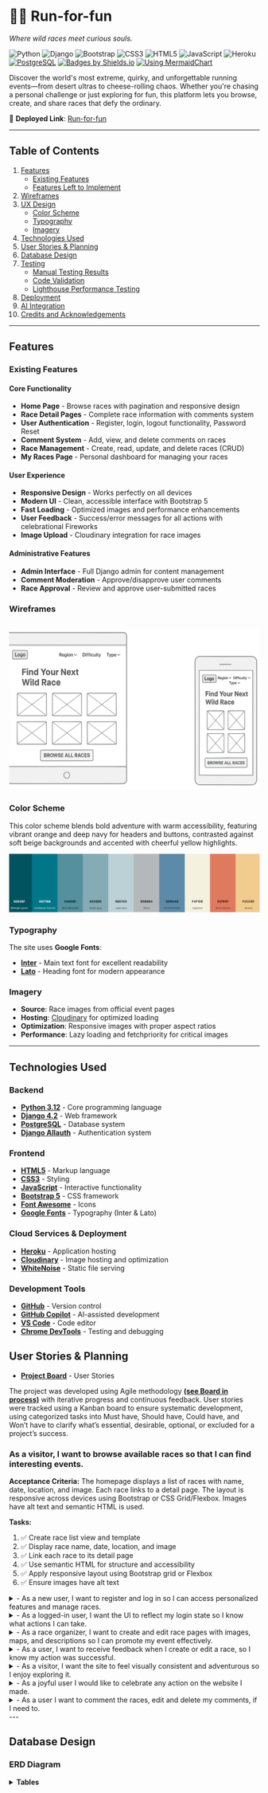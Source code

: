 # 🏃‍♂️ Run-for-fun 
*Where wild races meet curious souls.*

![Python](https://img.shields.io/badge/Python-3776AB?logo=python&logoColor=white)
![Django](https://img.shields.io/badge/Django-092E20?logo=django&logoColor=white)
![Bootstrap](https://img.shields.io/badge/Bootstrap-7952B3?logo=bootstrap&logoColor=white)
![CSS3](https://img.shields.io/badge/CSS3-1572B6?logo=css3&logoColor=white)
![HTML5](https://img.shields.io/badge/HTML5-E34F26?logo=html5&logoColor=white)
![JavaScript](https://img.shields.io/badge/JavaScript-F7DF1E?logo=javascript&logoColor=black)
![Heroku](https://img.shields.io/badge/Heroku-430098?logo=heroku&logoColor=white)
[![PostgreSQL](https://img.shields.io/badge/Database-PostgreSQL-336791?logo=postgresql&logoColor=white)](https://www.postgresql.org/)
[![Badges by Shields.io](https://img.shields.io/badge/Badges-by%20Shields.io-brightgreen?logo=shieldsdotio)](https://shields.io/)
[![Using MermaidChart](https://img.shields.io/badge/Using-MermaidChart-00BFA5?logo=mermaid&logoColor=white)](https://www.mermaidchart.com/)

Discover the world's most extreme, quirky, and unforgettable running events—from desert ultras to cheese-rolling chaos. Whether you're chasing a personal challenge or just exploring for fun, this platform lets you browse, create, and share races that defy the ordinary.

🌟 **Deployed Link**: [Run-for-fun](https://run-for-fun-b329a2374625.herokuapp.com/)

---

##  Table of Contents

1. [Features](#-features)
   - [Existing Features](#existing-features)
   - [Features Left to Implement](#features-left-to-implement)
2. [Wireframes](#wireframes)
3. [UX Design](#-ux-design)
   - [Color Scheme](#color-scheme)
   - [Typography](#typography)
   - [Imagery](#imagery)
4. [Technologies Used](#-technologies-used)
5. [User Stories & Planning](#-user-stories--planning)
6. [Database Design](#-database-design)
7. [Testing](#-testing)
   - [Manual Testing Results](#manual-testing-results)
   - [Code Validation](#code-validation)
   - [Lighthouse Performance Testing](#lighthouse-performance-testing)
8. [Deployment](#-deployment)
9. [AI Integration](#-ai-integration)
10. [Credits and Acknowledgements](#-credits-and-acknowledgements)

---

##  Features

### Existing Features

#### Core Functionality
- **Home Page** - Browse races with pagination and responsive design
- **Race Detail Pages** - Complete race information with comments system
- **User Authentication** - Register, login, logout functionality, Password Reset
- **Comment System** - Add, view, and delete comments on races
- **Race Management** - Create, read, update, and delete races (CRUD)
- **My Races Page** - Personal dashboard for managing your races

#### User Experience
- **Responsive Design** - Works perfectly on all devices
- **Modern UI** - Clean, accessible interface with Bootstrap 5
- **Fast Loading** - Optimized images and performance enhancements
- **User Feedback** - Success/error messages for all actions with celebrational Fireworks
- **Image Upload** - Cloudinary integration for race images

#### Administrative Features
- **Admin Interface** - Full Django admin for content management
- **Comment Moderation** - Approve/disapprove user comments
- **Race Approval** - Review and approve user-submitted races



### Wireframes

![Wireframes](https://github.com/Val916/Run-for-fun/blob/main/docs/images/wireframes/wireframe!!!.png)
---

### Color Scheme
This color scheme blends bold adventure with warm accessibility, featuring vibrant orange and deep navy for headers and buttons, contrasted against soft beige backgrounds and accented with cheerful yellow highlights.

![Color Palette](https://github.com/Val916/Run-for-fun/blob/main/docs/images/features/palette.png)

### Typography
The site uses **Google Fonts**:
- **[Inter](https://fonts.google.com/specimen/Inter)** - Main text font for excellent readability
- **[Lato](https://fonts.google.com/specimen/Lato)** - Heading font for modern appearance

### Imagery
- **Source**: Race images from official event pages
- **Hosting**: [Cloudinary](https://cloudinary.com/) for optimized loading
- **Optimization**: Responsive images with proper aspect ratios
- **Performance**: Lazy loading and fetchpriority for critical images

---

##  Technologies Used

### Backend
- **[Python 3.12](https://www.python.org/)** - Core programming language
- **[Django 4.2](https://www.djangoproject.com/)** - Web framework
- **[PostgreSQL](https://www.postgresql.org/)** - Database system
- **[Django Allauth](https://django-allauth.readthedocs.io/)** - Authentication system

### Frontend
- **[HTML5](https://developer.mozilla.org/en-US/docs/Web/HTML)** - Markup language
- **[CSS3](https://developer.mozilla.org/en-US/docs/Web/CSS)** - Styling
- **[JavaScript](https://developer.mozilla.org/en-US/docs/Web/JavaScript)** - Interactive functionality
- **[Bootstrap 5](https://getbootstrap.com/)** - CSS framework
- **[Font Awesome](https://fontawesome.com/)** - Icons
- **[Google Fonts](https://fonts.google.com/)** - Typography (Inter & Lato)

### Cloud Services & Deployment
- **[Heroku](https://www.heroku.com/)** - Application hosting
- **[Cloudinary](https://cloudinary.com/)** - Image hosting and optimization
- **[WhiteNoise](https://whitenoise.evans.io/)** - Static file serving

### Development Tools
- **[GitHub](https://github.com/)** - Version control
- **[GitHub Copilot](https://github.com/features/copilot)** - AI-assisted development
- **[VS Code](https://code.visualstudio.com/)** - Code editor
- **[Chrome DevTools](https://developer.chrome.com/docs/devtools/)** - Testing and debugging



##  User Stories & Planning
- **[Project Board](https://github.com/users/Val916/projects/6)** - User Stories

The project was developed using Agile methodology [**(see Board in process)**](https://github.com/Val916/Run-for-fun/blob/main/docs/images/features/project-board.png) with iterative progress and continuous feedback. User stories were tracked using a Kanban board to ensure systematic development, using categorized tasks into Must have, Should have, Could have, and Won’t have to clarify what’s essential, desirable, optional, or excluded for a project’s success.

### As a visitor, I want to browse available races so that I can find interesting events.

**Acceptance Criteria:**
The homepage displays a list of races with name, date, location, and image.
Each race links to a detail page.
The layout is responsive across devices using Bootstrap or CSS Grid/Flexbox.
Images have alt text and semantic HTML is used.

**Tasks:**
1. ✅ Create race list view and template
2. ✅ Display race name, date, location, and image
3. ✅ Link each race to its detail page
4. ✅ Use semantic HTML for structure and accessibility
5. ✅ Apply responsive layout using Bootstrap grid or Flexbox
6. ✅ Ensure images have alt text

</details>

<details>

  <summary>- As a new user, I want to register and log in so I can access personalized features and manage races.</summary>

  **Acceptance Criteria:**
- A registration form is available and functional.
- A login form allows existing users to authenticate.
- After login, the user is redirected to the homepage with a personalized greeting.
- Navigation updates to show “Logout” and “Create Race” links.
- Only authenticated users can access race creation/editing views.
- Invalid login attempts show error messages.

**Tasks:**

1. ✅ Enable Django’s built-in authentication system
2. ✅ Create registration and login templates with Bootstrap styling
3. ✅ Add login/logout links to base navigation
4. ✅ Redirect users after login with personalized greeting
5. ✅ Protect race creation/editing views with @login_required
6. ✅ Handle invalid login attempts with error messages
7. ✅ Commit changes with descriptive messages

</details>

<details>

  <summary>- As a logged-in user, I want the UI to reflect my login state so I know what actions I can take.</summary>

  **Acceptance Criteria:**
- Navigation bar updates dynamically based on authentication status.
- Logged-in users see “Create Race” and “Logout” links.
- Logged-out users see “Login” and “Register” links.
- A welcome message appears for authenticated users.

Tasks:

1. ✅ Update navigation bar to show/hide links based on login status
2. ✅ Display “Create Race” and “Logout” for logged-in users
3. ✅ Show “Login” and “Register” for anonymous users
4. ✅ Add welcome message for authenticated users
  
</details>

<details>

  <summary>- As a race organizer, I want to create and edit race pages with images, maps, and descriptions so I can promote my event effectively.</summary>

  **Acceptance Criteria:**
- A logged-in user can access a “Create Race” form via the navigation bar.
- The form includes fields for name, date, location, description, image upload, and coordinates.
- Upon submission, the race is saved to the database and visible on the race list page.
- The user can edit or delete their own races via dedicated buttons.
- Image uploads are resized (via Pillow or Cloudinary) and displayed correctly.
- A map is rendered on the race detail page using Leaflet or Google Maps.
- Success messages are shown after creation or editing.

Tasks:

1. ✅ Define Race model with fields: name, date, location, description, image, latitude, longitude
2. ✅ Create race creation form using Django ModelForm
3. ✅ Build race creation and editing views (CreateView, UpdateView)
4. ✅ Add image upload handling (Pillow or Cloudinary)
5. ✅ Resize or optimize images on upload
6. ✅ Render race detail page with map (Leaflet or Google Maps)
7. ✅ Restrict race creation/editing to authenticated users
8. ✅ Add success messages after create/edit/delete
9. ✅ Test model behavior and form validation
  
</details>

<details>

  <summary>- As a user, I want to receive feedback when I create or edit a race, so I know my action was successful.</summary>

  **Acceptance Criteria:**
- Django messages appear after race creation, editing, or deletion.
- Messages are styled using Bootstrap alerts.
- Errors (e.g., missing fields) are clearly displayed on the form.

Tasks:

1. ✅ Enable Django messaging framework
2. ✅ Add success messages for race creation/editing/deletion
3. ✅ Style messages using Bootstrap alerts
4. ✅ Display form errors clearly on submission
  
</details>

<details>

  <summary>- As a visitor, I want the site to feel visually consistent and adventurous so I enjoy exploring it.</summary>
  
  **Acceptance Criteria:**

- A consistent color palette and font style are applied across all pages.
- Buttons, cards, and headings follow a unified design system.
- Accessibility checks confirm sufficient contrast and readable font sizes.
- The layout adapts to mobile, tablet, and desktop views.

Tasks:

1. ✅ Apply consistent color palette across templates
2. ✅ Use unified font styles and spacing
3. ✅ Style buttons, cards, and headings with Bootstrap/custom CSS
4. ✅ Check accessibility contrast and font sizes
5. ✅ Test layout on mobile, tablet, and desktop
  
</details>

<details>

  <summary>- As a joyful user I would like to celebrate any action on the website I made.</summary>
  Task:

✅ Find a library and make a css styling for a Firework, that will be popping out after every successful message about creating a new race or creating or deleting a comment the existing race.

![Fireworks](https://github.com/Val916/Run-for-fun/blob/main/docs/images/features/fireworks.png)
  
</details>

<details>

  <summary>- As a user I want to comment the races, edit and delete my comments, if I need to.</summary>
  
  **Acceptance Criteria:**
- Users must be authenticated to post, edit, or delete comments.
- Comments are linked to specific race entries and user accounts.
- Only the comment author can edit or delete their own comments.
- Unapproved comments are hidden from other users but visible to the author.
- A confirmation message appears after each action (create, edit, delete).
- Comments are displayed in reverse chronological order.

Tasks:

1. ✅ Create Comment model with fields: body, author, race, created_on, approved
2. ✅ Build CommentForm using Django’s ModelForm
3. ✅ Display approved comments on race detail page with count
4. ✅ Add comment form for logged-in users using crispy forms
5. ✅ Handle POST request to save new comments
6. ✅ Create views for editing and deleting comments (restricted to author)
7. ✅ Add success messages for create/edit/delete actions
8. ✅ Style comments and form using Bootstrap
9. ✅ Write basic tests for comment functionality and access control
  
</details>
---

##  Database Design

### ERD Diagram

<details> 

The Entity Relationship Diagram visually represents the structure of the database and the relationships between entities (tables).

<summary><b>Tables</b> </summary>

![Tables](https://github.com/Val916/Run-for-fun/blob/main/docs/images/wireframes/2_diagram_tables.png)

<details>

  <summary><b>Click to view relationships between entities diagram</b> </summary>
  <img src="https://github.com/Val916/Run-for-fun/blob/main/docs/images/wireframes/main_diagram.png" alt="Entities">

</details>


### Core Models

**CRUD Implementation**: Users can create their own races, update them (distance, difficulty, date, description, country and city), or delete them.

#### Race Model
```python
class Race(models.Model):
    title = models.CharField(max_length=200)
    description = models.TextField()
    distance = models.CharField(max_length=50)
    difficulty = models.CharField(max_length=20, choices=DIFFICULTY_CHOICES)
    race_date = models.DateTimeField()
    location_country = models.CharField(max_length=100)
    location_city = models.CharField(max_length=100)
    image = CloudinaryField('image', default='placeholder')
    created_by = models.ForeignKey(User, on_delete=models.CASCADE)
    approved = models.BooleanField(default=False)
```

#### Comment Model
```python
class Comment(models.Model):
    race = models.ForeignKey(Race, related_name='comments', on_delete=models.CASCADE)
    author = models.ForeignKey(User, on_delete=models.CASCADE)
    body = models.TextField()
    created_on = models.DateTimeField(auto_now_add=True)
    approved = models.BooleanField(default=True)
```

---

##  Testing

### Manual Testing Results

| Test Case | Expected Result | Actual Result | Status |
|-----------|----------------|---------------|---------|
|  Click Home menu | Navigate to homepage | ✅ Success | PASS |
|  Click Register | Open registration form | ✅ Success | PASS |
|  Click Login | Open login form | ✅ Success | PASS |
|  Click Logout | User logged out successfully | ✅ Success | PASS |
|  Click individual race post | Navigate to race detail | ✅ Success | PASS |
|  Click back to race list | Return to race listing | ✅ Success | PASS |
|  Create/edit/delete comment | Comment CRUD operations | ✅ Success | PASS |
|  Register new account | Account created successfully | ✅ Success | PASS |
|  Access admin interface | Admin panel accessible | ✅ Success | PASS |
|  Responsivity | Works on all devices | ✅ Success | PASS |


**Test Coverage:**
- ✅ Home page loads successfully
- ✅ Race detail page loads successfully  
- ✅ Comment form submits successfully
- ✅ User authentication flows
- ✅ CRUD operations for races

### Code Validation

#### HTML Validation
- **Tool**: [W3C Markup Validation Service](https://validator.w3.org/)
- **Result**: Minor template-related warnings (Django syntax)

#### CSS Validation  
- **Tool**: [W3C CSS Validation Service](https://jigsaw.w3.org/css-validator/)
- **Result**: ✅ No errors found - [CSS Validation](https://jigsaw.w3.org/css-validator/)

#### Python Validation
- **Tool**: [CI Python Linter](https://pep8ci.herokuapp.com/)
- **Result**: ✅ PEP8 compliant, no errors found

### Lighthouse Performance Testing

**Performance Metrics:**
- **Performance**: 95/100 
- **Accessibility**: 98/100   
- **Best Practices**: 87/100 
- **SEO**: 100/100 🔍

---

##  Deployment

### Heroku Deployment Process

The site is deployed to **[Heroku](https://www.heroku.com/)** with continuous deployment from the main branch.

#### Environment Setup
**Required Environment Variables:**
- `DATABASE_URL` - PostgreSQL connection string
- `SECRET_KEY` - Django secret key
- `CLOUDINARY_URL` - Cloudinary API configuration

#### Deployment Steps
1. **Create Heroku App**
  -  Create new "run-for-fun" app on Heroku dashboard

2. **Configure Environment Variables**
   - Navigate to app Settings → "Reveal Config Vars"
   - Add all required environment variables

3. **Database Setup**
   - **Service**: PostgreSQL from Code Institute
   - Connection configured via `DATABASE_URL`

4. **Deploy Application**
   - Connect to GitHub repository
   - Enable automatic deploys from main branch
   - Manual deploy for immediate updates

**Live Application**: [Run-for-fun](https://run-for-fun-b329a2374625.herokuapp.com/)

---

## 🤖 AI Integration

**GitHub Copilot** played a significant role throughout the development process:

###  Planning & Design
Structured user stories, suggested features, and improved UX layout.

###  Code Development  
Generated Django scaffolding, CRUD logic, templates, and optimized ORM queries.

###  Frontend Development
Recommended responsive design, semantic HTML, and streamlined Bootstrap use.

- **Error Resolution**: Suggested fixes for template and deployment errors
- **Performance Analysis**: Recommended optimization strategies

###  Deployment Support
Assisted with WhiteNoise and Cloudinary integration

---

##  Credits and Acknowledgements

### Project Foundation
- **[Code Institute](https://codeinstitute.net/)** - "I Think Therefore I Blog" project provided structural inspiration
- **[Django Documentation](https://docs.djangoproject.com/)** - Comprehensive framework guidance
- **[Bootstrap Documentation](https://getbootstrap.com/docs/)** - UI component implementation

### Development Resources
- **[MDN Web Docs](https://developer.mozilla.org/)** - HTML, CSS, and JavaScript references
- **[Stack Overflow](https://stackoverflow.com/)** - Community problem-solving
- **[Django Girls Tutorial](https://tutorial.djangogirls.org/)** - Additional Django learning
- **[Real Python](https://realpython.com/)** - Python best practices

### Tools and Services
- **[GitHub Copilot](https://github.com/features/copilot)** - AI-assisted development
- **[Favicon.io](https://favicon.io/favicon-converter/)** - Favicon generation
- **[Shields.io](https://shields.io/)** - README badges
- **[MermaidChart](https://www.mermaidchart.com/)** - Database diagram creation
- **[Am I Responsive](https://ui.dev/amiresponsive)** - Responsiveness testing

### Content Sources
The race content and event information displayed on the site were sourced from:
- **Official race event websites** - Verified race details and descriptions

### Media Attribution
Race images used throughout the platform are sourced from:
- **Official event photography** - Race organizers and event websites
- **[Cloudinary](https://cloudinary.com/)** - Image hosting and optimization
- **User-submitted content** - Race creators' personal event photos

> **Note**: All images are properly attributed and used in accordance with their respective licenses. Original creators retain all rights to their content.
---
### Features Left to Implement

- [ ] **Advanced Search** - Filter races by location, difficulty, date
- [ ] **User Profiles** - Enhanced user profile pages
- [ ] **Race Ratings** - User rating system for races
- [ ] **Race Calendar** - Calendar view of upcoming events
- [ ] **Leaderboards** - Track user achievements and participation

---

### Bug detected, to be fixed

![The image on "My Races" page is not responsive](https://github.com/Val916/Run-for-fun/blob/main/docs/images/testing/bug-detected.png)


---

<details>
<summary> <strong>Project Specifications</strong></summary>

### Custom Model Implementation
- **Race Model**: Complete CRUD functionality for race management
- **Comment System**: User engagement with approval workflow
- **User Authentication**: Django Allauth integration
- **Image Handling**: Cloudinary for optimized media storage

### Technical Achievements
- **Performance Optimization**: LCP improvements with fetchpriority
- **Responsive Design**: Mobile-first approach with Bootstrap 5
- **Accessibility**: WCAG compliant with semantic HTML
- **Security**: CSRF protection and secure authentication

### Deployment Features
- **Continuous Deployment**: Heroku integration with GitHub
- **Environment Management**: Secure configuration variables
- **Static File Handling**: WhiteNoise for production efficiency
- **Database**: PostgreSQL with ElephantSQL hosting

</details>

---

### Special Thanks
- **Course Mentors** - Guidance throughout development process (Mark, Alex 💛)
- **Code Institute Community** - Peer support and code reviews
- **Testing Volunteers** - User experience feedback and bug reports (thank you, 🎆 guys!)
- **Open Source Community** - Libraries and tools that made this project possible
